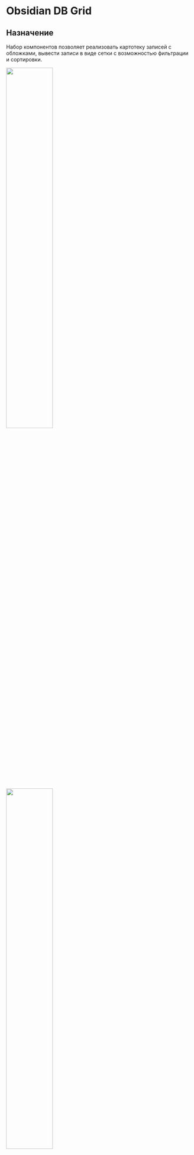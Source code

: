 # Obsidian DB Grid

## Назначение

Набор компонентов позволяет реализовать картотеку записей с обложками, вывести записи в виде сетки с возможностью фильтрации и сортировки.

<img src="/images/card-list.png" width="50%">
<img src="/images/card.png" width="50%">

## Функционал

- Карточка записи с обложкой на одной линии со свойствами.
- Каталог записей с обложками с возможностью сортировки и фильтрации
- Два вида оформления обложек - с фоном и без

### Используемые дополнения

- Dataview - в настройках плагина необходимо включить опции `Enable inline queries` и `Enable JavaScript queries`, они находится в разделе `Настройки (Шестерёнка)` -> `Сторонние плагины` -> `Dataview` -> `Оформление`

> [!NOTE]
> Оформление картотеки совместимо с темой Minimal, с остальными темами тоже будет работать, но возможны визуальные нестыковки с темой

## Установка

Все файлы необходимо разместить внутри хранилища Obsidian, в котором будут содержаться заметки каталога.

#### scripts

Содержимое папки `scripts` можно поместить в любую папку/подпапку/корень хранилища. Для примера создадим в хранилище папку `Макросы` и положим файл туда.

#### snippets

Содержимое папки `snippets` необходимо разместить в подпапке `\.obsidian\snippets` вашего хранилища. После этого в Obsidian необходимо перейти в `Настройки (Шестерёнка)` -> `Оформление`, промотать в самый низ страницы и включить элементы под заголовком `Фрагменты CSS кода`.

#### templates

Содержимое папки `templates` необходимо разместить в папке с шаблонами. Это специальная папка в Obsidian, местоположение которой назначается в настройках: `Настройки (Шестерёнка)` -> `Шаблоны` -> `Путь к папке с шаблонами`.

## Создание картотеки

### Создание заметки каталога

Заметку каталога необходимо создать первой так как записи каталога будут на неё ссылаться. Место размещения заметки каталога и карточек не принципиально. После создания заметки каталога на нём нужно применить шаблон "`Каталог`".

### Создание шаблона карточки

Поскольку для организации каталога подразумевается создание некоторого количества однотипных записей, удобно создать шаблон для этих записей. Такой шаблон необходимо разместить в папке шаблонов и применить на нём шаблон `Карточка каталога`, после чего провести настройку:

- В атрибуте `Категория` необходимо указать ссылку на заметку-каталог. Т.е. если в предыдущем пункте была создана заметка "Фильмы", то в атрибуте необходимо прописать `[[Фильмы]]`.
- Можно добавить атрибуты, которые будут использоваться в каждой заметке, выводиться в картотеке, по ним будет проводиться фильтрация и сортировка.
- Можно добавить снизу текстовые блоки для заполнения.

### Настройка визуального стиля

Карточка и картотека имеют два режима вывода обложек - с белым фоном и без. Если у вас обложки с разным соотношением сторон, по умолчанию для их красивого вывода формируется прямоугольный белый блок.

Если же у вас обложки с одинаковым соотношением сторон, например постеры к фильмам, то можно убрать белый фон, добавив к атрибуту `cssclasses` значение `db-cards-list-transparent` для шаблона картотеки и `db-card-transparent` для шаблона карточки.

### Создание заметки карточки

После указанных выше действий можно создавать заметки - карточки картотеки, на основе созданного в предыдущем пункте шаблона.

Для того чтобы в карточке и картотеке появилась обложка, необходимо вставить ссылку на файл картинки в атрибут `cover`. Ссылка на файл картинки должна быть wiki формата т.е. вида `[[image.jpg]]`. Внешние ссылки не поддерживаются.

### Настройка интерфейса картотеки

По умолчанию картотека выводит элемент управления сортировкой по названию а также сетку карточек с обложкой и названием заметки.

Код, генерирующий каталог, выглядит следующим образом:

````
```dataviewjs

const catalogGeneratorOptions = {
	container: this.container,
};

const scriptContent = await app.vault.adapter.read('\\Макросы\\db-cards-list.js');
eval(scriptContent);
```
````

Если вы положили файл скрипта в другую папку, измените путь `\\Макросы\\db-cards-list.js` соответствующим образом.

Настроить вывод можно дописывая значения в `catalogGeneratorOptions`.

#### Добавление полей для сортировки

````
const catalogGeneratorOptions = {
	container: this.container,
	sortFields: ["Рейтинг", "Год"],
};
````

#### Добавление полей фильтрации

````
const catalogGeneratorOptions = {
	container: this.container,
	filters: {
		"Рейтинг": "or",
		"Жанры": "and",
		"Год": "or",
	}
};
````

- "or" означает, что при выборе нескольких значений фильтра заметка выведется если хоть одно из этих значений есть в атрибуте заметки.
- "and" означает, что при выборе нескольких значений фильтра заметка выведется если все выбранные значения есть в атрибуте заметки.

#### Добавление полей, которые будут выведены в записи под обложкой и названием

````
const catalogGeneratorOptions = {
	container: this.container,
	columns: ["Рейтинг", "Статус", "Жанры", "Год"],
};
````

#### Управление отображением фильтров

Списки фильтров могут быть длинными и занимать много места, поэтому существует возможность сворачивать фильтры.

````
const catalogGeneratorOptions = {
	container: this.container,
	filters: {
		"Рейтинг": "or",
		"Жанры": "and",
		"Год": "or",
	},
	visibleFilterLimit: 1,
};
````

- 0 (значение по умолчанию) - все фильтры свёрнуты, есть кнопка для их раскрытия
- -1 - все фильтры видны всегда
- 1 и более - всегда видно указанное число фильтров, остальные свёрнуты и могут быть раскрыты кнопкой

#### Текстовая подпись для кнопки сортировки по названию заметки

По умолчанию кнопка имеет подпись "Название", но возможно вы захотите сменить подпись, например на "ФИО", если у вас каталог - это список людей.

````
const catalogGeneratorOptions = {
	container: this.container,
	noteNameForSort: "ФИО",
};
````

#### Название атрибута, связывающего заметки

В шаблонах и скрипте генерации каталога связующим атрибутом между каталогом и его записями является поле `Категория`. Т.е. скрипт ищет в заметках в этом поле ссылку на свою страницу, и если находит, считает что заметка принадлежит каталогу.

Вы можете переопределить это поле:

````
const catalogGeneratorOptions = {
	container: this.container,
	catalogPropertyName: "Коллекция",
};
````

### Примечания

- атрибуты `cover` и `cssclasses` видны только в режиме редактирования заметки.